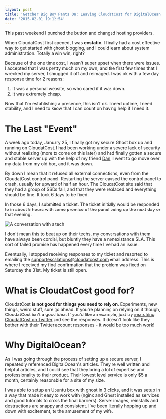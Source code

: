 ```yaml
---
layout: post
title: 'Getcher Big Boy Pants On: Leaving CloudatCost for DigitalOcean'
date: '2015-02-01 19:12:54'
---
```


This past weekend I punched the button and changed hosting providers.

When CloudatCost first opened, I was **ecstatic**. I finally had a cost effective way to get started with ghost blogging, and I could learn about system administration. Totally a win win, right?

Because of the one time cost, I wasn't super upset when there were issues. I accepted that I was pretty much on my own, and the first few times that I wrecked my server, I shrugged it off and reimaged. I was ok with a few day response time for 2 reasons:

1. It was a personal website, so who cared if it was down.
2. It was extremely cheap.

Now that I'm establishing a presence, this isn't ok. I need uptime, I need stability, and I need to know that I can count on having help if I need it.

# The Last "Event"
A week ago today, January 25, I finally got my secure Ghost box up and running on CloudatCost. I had been working under a severe lack of security  without realizing (more to come on this later) and had finally gotten a secure and stable server up with the help of my friend [Dan](http://dandwire.com/). I went to go move over my data from my old box, and it was down.

By down I mean that it refused all external connections, even from the CloudatCost control panel. Restarting the server caused the control panel to crash, usually for upward of half an hour. The CloudatCost site said that they had a group of SSDs fail, and that they were replaced and everything should be fine. It took 6 days to be fixed.

In those 6 days, I submitted a ticket. The ticket initially would be responded to in about 5 hours with some promise of the panel being up the next day or that evening.

![A conversation with a tech](/content/images/2015/02/Screen-Shot-2015-02-01-at-13-15-57-.png)

I don't mean this to beat up on their techs, my conversations with them have always been cordial, but bluntly they have a nonexistance SLA. This sort of failed promise has happened every time I've had an issue.

Eventually, I stopped receiving responses to my ticket and resorted to emailing the supportescalations@cloudatcost.com email address. This is where I received my final confirmation that the problem was fixed on Saturday the 31st. My ticket is still open.

# What is CloudatCost good for?
CloudatCost **is not good for things you need to rely on**. Experiments, new things, weird stuff, sure go ahead. If you're planning on relying on it though, CloudatCost isn't a good idea. If you'd like an example, just try [searching CloudatCost on Twitter](https://twitter.com/search?q=cloudatcost&src=typd) and see the responses. It doesn't look like they bother with their Twitter account responses - it would be too much work!

# Why DigitalOcean?
As I was going through the process of setting up a secure server, I repeatedly referenced DigitalOcean's articles. They're well written and helpful articles, and I could see that they bring a lot of expertise and professionality to their product. Their lowest level service is only $5 a month, certainly reasonable for a site of my size.

I was able to setup an Ubuntu box with ghost in 3 clicks, and it was setup in a way that made it easy to work with (nginx and Ghost installed as services and good tutorials to cross the final barriers). Server images, reinstalls and destructions are snappy and consistent. I've been literally hopping up and down with excitement, to the amusement of my wife.
